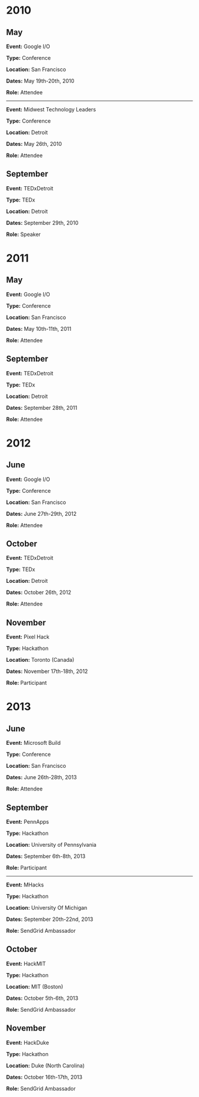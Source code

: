 # 2010

## May
**Event:** Google I/O

**Type:** Conference

**Location:** San Francisco

**Dates:** May 19th-20th, 2010

**Role:** Attendee

---

**Event:** Midwest Technology Leaders

**Type:** Conference

**Location:** Detroit

**Dates:** May 26th, 2010

**Role:** Attendee

## September
**Event:** TEDxDetroit

**Type:** TEDx

**Location:** Detroit

**Dates:** September 29th, 2010

**Role:** Speaker

# 2011

## May
**Event:** Google I/O

**Type:** Conference

**Location:** San Francisco

**Dates:** May 10th-11th, 2011

**Role:** Attendee

## September
**Event:** TEDxDetroit

**Type:** TEDx

**Location:** Detroit

**Dates:** September 28th, 2011

**Role:** Attendee

# 2012

## June
**Event:** Google I/O

**Type:** Conference

**Location:** San Francisco

**Dates:** June 27th-29th, 2012

**Role:** Attendee

## October
**Event:** TEDxDetroit

**Type:** TEDx

**Location:** Detroit

**Dates:** October 26th, 2012

**Role:** Attendee


## November
**Event:** Pixel Hack

**Type:** Hackathon

**Location:** Toronto (Canada)

**Dates:** November 17th-18th, 2012

**Role:** Participant


# 2013

## June
**Event:** Microsoft Build

**Type:** Conference

**Location:** San Francisco

**Dates:** June 26th-28th, 2013

**Role:** Attendee

## September
**Event:** PennApps

**Type:** Hackathon

**Location:** University of Pennsylvania

**Dates:** September 6th-8th, 2013

**Role:** Participant

---

**Event:** MHacks

**Type:** Hackathon

**Location:** University Of Michigan

**Dates:** September 20th-22nd, 2013

**Role:** SendGrid Ambassador

## October

**Event:** HackMIT

**Type:** Hackathon

**Location:** MIT (Boston)

**Dates:** October 5th-6th, 2013

**Role:** SendGrid Ambassador

## November

**Event:** HackDuke

**Type:** Hackathon

**Location:** Duke (North Carolina)

**Dates:** October 16th-17th, 2013

**Role:** SendGrid Ambassador
